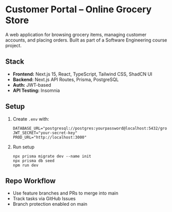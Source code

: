 # Customer Portal – Online Grocery Store

A web application for browsing grocery items, managing customer accounts, and placing orders. Built as part of a Software Engineering course project.

## Stack

- **Frontend:** Next.js 15, React, TypeScript, Tailwind CSS, ShadCN UI
- **Backend:** Next.js API Routes, Prisma, PostgreSQL
- **Auth:** JWT-based
- **API Testing:** Insomnia

## Setup

1. Create `.env` with:

   ```env
   DATABASE_URL="postgresql://postgres:yourpassword@localhost:5432/grocery"
   JWT_SECRET="your-secret-key"
   PROD_URL="http://localhost:3000"

2. Run setup

    ```npm install
    npx prisma migrate dev --name init
    npx prisma db seed
    npm run dev

## Repo Workflow

* Use feature branches and PRs to merge into main
* Track tasks via GitHub Issues
* Branch protection enabled on main